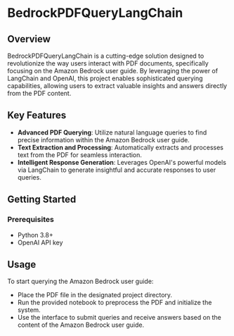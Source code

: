 # BedrockPDFQueryLangChain

## Overview
BedrockPDFQueryLangChain is a cutting-edge solution designed to revolutionize the way users interact with PDF documents, specifically focusing on the Amazon Bedrock user guide. By leveraging the power of LangChain and OpenAI, this project enables sophisticated querying capabilities, allowing users to extract valuable insights and answers directly from the PDF content.

## Key Features
- **Advanced PDF Querying**: Utilize natural language queries to find precise information within the Amazon Bedrock user guide.
- **Text Extraction and Processing**: Automatically extracts and processes text from the PDF for seamless interaction.
- **Intelligent Response Generation**: Leverages OpenAI's powerful models via LangChain to generate insightful and accurate responses to user queries.

## Getting Started

### Prerequisites
- Python 3.8+
- OpenAI API key


## Usage
To start querying the Amazon Bedrock user guide:

- Place the PDF file in the designated project directory.
- Run the provided notebook to preprocess the PDF and initialize the system.
- Use the interface to submit queries and receive answers based on the content of the Amazon Bedrock user guide.
